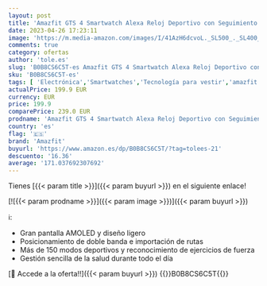 ```yaml
---
layout: post
title: 'Amazfit GTS 4 Smartwatch Alexa Reloj Deportivo con Seguimiento GPS Preciso 150 Modos Deporte 1 75" AMOLED Pantalla Batería de 8 días de Duración Horarios de Sueño Personalizables para Android iPhone'
date: 2023-04-26 17:23:11
image: 'https://m.media-amazon.com/images/I/41AzH6dcvoL._SL500_._SL400_.jpg'
comments: true
category: ofertas
author: 'tole.es'
slug: 'B0B8CS6C5T-es Amazfit GTS 4 Smartwatch Alexa Reloj Deportivo con...'
sku: 'B0B8CS6C5T-es'
tags: [ 'Electrónica','Smartwatches','Tecnología para vestir','amazfit','iphone','🇪🇸', ]
actualPrice: 199.9 EUR
currency: EUR
price: 199.9
comparePrice: 239.0 EUR
prodname: 'Amazfit GTS 4 Smartwatch Alexa Reloj Deportivo con Seguimiento GPS Preciso 150 Modos Deporte 1 75" AMOLED Pantalla Batería de 8 días de Duración Horarios de Sueño Personalizables para Android iPhone'
country: 'es'
flag: '🇪🇸'
brand: 'Amazfit'
buyurl: 'https://www.amazon.es/dp/B0B8CS6C5T/?tag=tolees-21'
descuento: '16.36'
average: '171.037692307692'
---
```


Tienes [{{< param title >}}]({{< param buyurl >}}) en el siguiente enlace!

[![{{< param prodname >}}]({{< param image >}})]({{< param buyurl >}})

ℹ️:

- Gran pantalla AMOLED y diseño ligero
- Posicionamiento de doble banda e importación de rutas
- Más de 150 modos deportivos y reconocimiento de ejercicios de fuerza
- Gestión sencilla de la salud durante todo el día

[🛒 Accede a la oferta!!]({{< param buyurl >}})
{{<world>}}B0B8CS6C5T{{</world>}}
